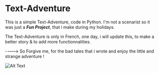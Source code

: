 # Text-Adventure
This is a simple Text-Adventure, code in Python. I'm not a scenarist so it was just a ***Fun Project***, that i make during my holidays.

The Text-Adventure is only in French, one day, i will update this, to make a better story & to add more functionnalities.

 ----> So Forgive me, for the bad tales that i wrote and enjoy the little and strange adventure !
                                                                           
![Alt Text](https://i1.wp.com/media1.giphy.com/media/5niPC8hps5s7C/giphy.gif)          
